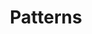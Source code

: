 ---
title: Patterns
description: This is a main page.
permalink: /patterns

layout: post
sidenav: docs
---